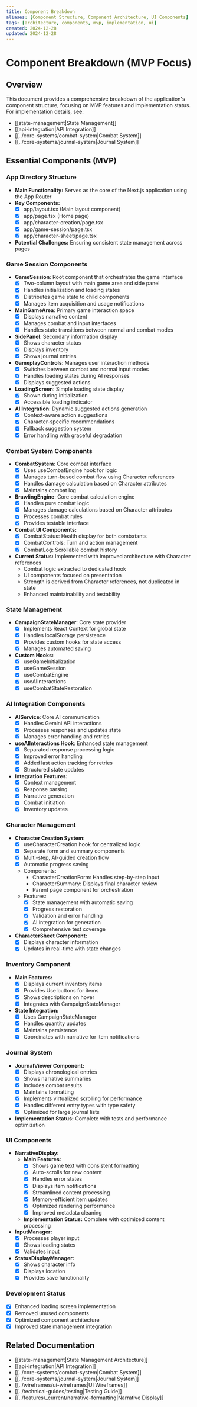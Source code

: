 ```yaml
---
title: Component Breakdown
aliases: [Component Structure, Component Architecture, UI Components]
tags: [architecture, components, mvp, implementation, ui]
created: 2024-12-28
updated: 2024-12-28
---
```


# Component Breakdown (MVP Focus)

## Overview
This document provides a comprehensive breakdown of the application's component structure, focusing on MVP features and implementation status. For implementation details, see:
- [[state-management|State Management]]
- [[api-integration|API Integration]]
- [[../core-systems/combat-system|Combat System]]
- [[../core-systems/journal-system|Journal System]]

## Essential Components (MVP)

### App Directory Structure
- **Main Functionality:** Serves as the core of the Next.js application using the App Router
- **Key Components:**
  - [x] app/layout.tsx (Main layout component)
  - [x] app/page.tsx (Home page)
  - [x] app/character-creation/page.tsx
  - [x] app/game-session/page.tsx
  - [x] app/character-sheet/page.tsx
- **Potential Challenges:** Ensuring consistent state management across pages

### Game Session Components
- **GameSession**: Root component that orchestrates the game interface
  - [x] Two-column layout with main game area and side panel
  - [x] Handles initialization and loading states
  - [x] Distributes game state to child components
  - [x] Manages item acquisition and usage notifications
- **MainGameArea**: Primary game interaction space
  - [x] Displays narrative content
  - [x] Manages combat and input interfaces
  - [x] Handles state transitions between normal and combat modes
- **SidePanel**: Secondary information display
  - [x] Shows character status
  - [x] Displays inventory
  - [x] Shows journal entries
- **GameplayControls**: Manages user interaction methods
  - [x] Switches between combat and normal input modes
  - [x] Handles loading states during AI responses
  - [x] Displays suggested actions
- **LoadingScreen**: Simple loading state display
  - [x] Shown during initialization
  - [x] Accessible loading indicator
- **AI Integration**: Dynamic suggested actions generation
  - [x] Context-aware action suggestions
  - [x] Character-specific recommendations
  - [x] Fallback suggestion system
  - [x] Error handling with graceful degradation

### Combat System Components
- **CombatSystem**: Core combat interface
  - [x] Uses useCombatEngine hook for logic
  - [x] Manages turn-based combat flow using Character references
  - [x] Handles damage calculation based on Character attributes
  - [x] Maintains combat log
- **BrawlingEngine**: Core combat calculation engine
  - [x] Handles pure combat logic
  - [x] Manages damage calculations based on Character attributes
  - [x] Processes combat rules
  - [x] Provides testable interface
- **Combat UI Components:**
  - [x] CombatStatus: Health display for both combatants
  - [x] CombatControls: Turn and action management
  - [x] CombatLog: Scrollable combat history
- **Current Status:** Implemented with improved architecture with Character references
  - Combat logic extracted to dedicated hook
  - UI components focused on presentation
  - Strength is derived from Character references, not duplicated in state
  - Enhanced maintainability and testability

### State Management
- **CampaignStateManager**: Core state provider
  - [x] Implements React Context for global state
  - [x] Handles localStorage persistence
  - [x] Provides custom hooks for state access
  - [x] Manages automated saving
- **Custom Hooks:**
  - [x] useGameInitialization
  - [x] useGameSession
  - [x] useCombatEngine
  - [x] useAIInteractions
  - [x] useCombatStateRestoration

### AI Integration Components
- **AIService**: Core AI communication
  - [x] Handles Gemini API interactions
  - [x] Processes responses and updates state
  - [x] Manages error handling and retries
- **useAIInteractions Hook**: Enhanced state management
  - [x] Separated response processing logic
  - [x] Improved error handling
  - [x] Added last action tracking for retries
  - [x] Structured state updates
- **Integration Features:**
  - [x] Context management
  - [x] Response parsing
  - [x] Narrative generation
  - [x] Combat initiation
  - [x] Inventory updates

### Character Management
- **Character Creation System:**
  - [x] useCharacterCreation hook for centralized logic
  - [x] Separate form and summary components
  - [x] Multi-step, AI-guided creation flow
  - [x] Automatic progress saving
  - Components:
    - CharacterCreationForm: Handles step-by-step input
    - CharacterSummary: Displays final character review
    - Parent page component for orchestration
  - Features:
    - [x] State management with automatic saving
    - [x] Progress restoration
    - [x] Validation and error handling
    - [x] AI integration for generation
    - [x] Comprehensive test coverage
- **CharacterSheet Component:**
  - [x] Displays character information
  - [x] Updates in real-time with state changes

### Inventory Component
- **Main Features:**
  - [x] Displays current inventory items
  - [x] Provides Use buttons for items
  - [x] Shows descriptions on hover
  - [x] Integrates with CampaignStateManager
- **State Integration:**
  - [x] Uses CampaignStateManager
  - [x] Handles quantity updates
  - [x] Maintains persistence
  - [x] Coordinates with narrative for item notifications

### Journal System
- **JournalViewer Component:**
  - [x] Displays chronological entries
  - [x] Shows narrative summaries
  - [x] Includes combat results
  - [x] Maintains formatting
  - [x] Implements virtualized scrolling for performance
  - [x] Handles different entry types with type safety
  - [x] Optimized for large journal lists
- **Implementation Status:** Complete with tests and performance optimization

### UI Components
- **NarrativeDisplay:**
  - **Main Features:**
    - [x] Shows game text with consistent formatting
    - [x] Auto-scrolls for new content
    - [x] Handles error states
    - [x] Displays item notifications
    - [x] Streamlined content processing
    - [x] Memory-efficient item updates
    - [x] Optimized rendering performance
    - [x] Improved metadata cleaning
  - **Implementation Status:** Complete with optimized content processing
- **InputManager:**
  - [x] Processes player input
  - [x] Shows loading states
  - [x] Validates input
- **StatusDisplayManager:**
  - [x] Shows character info
  - [x] Displays location
  - [x] Provides save functionality

### Development Status
- [x] Enhanced loading screen implementation
- [x] Removed unused components
- [x] Optimized component architecture
- [x] Improved state management integration

## Related Documentation
- [[state-management|State Management Architecture]]
- [[api-integration|API Integration]]
- [[../core-systems/combat-system|Combat System]]
- [[../core-systems/journal-system|Journal System]]
- [[../wireframes/ui-wireframes|UI Wireframes]]
- [[../technical-guides/testing|Testing Guide]]
- [[../features/_current/narrative-formatting|Narrative Display]]